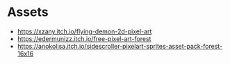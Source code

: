# Assets

-   https://xzany.itch.io/flying-demon-2d-pixel-art
-   https://edermunizz.itch.io/free-pixel-art-forest
-   https://anokolisa.itch.io/sidescroller-pixelart-sprites-asset-pack-forest-16x16
